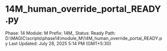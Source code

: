 # 14M_human_override_portal_READY.py

Phase: 14
Module: M
Prefix: 14M_
Status: Ready
Path: D:\MAGIC\scripts\phase14\module_M\14M_human_override_portal_READY.py
Last Updated: July 28, 2025 5:14 PM (GMT+5:30)
